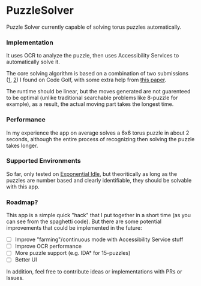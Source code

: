 # PuzzleSolver
Puzzle Solver currently capable of solving torus puzzles automatically.

### Implementation
It uses OCR to analyze the puzzle, then uses Accessibility Services to automatically solve it. 

The core solving algorithm is based on a combination of two submissions ([1](https://codegolf.stackexchange.com/a/172907/98567), [2](https://codegolf.stackexchange.com/a/172852/98567)) I found on Code Golf, with some extra help from [this paper](https://www.mdpi.com/1999-4893/5/1/18).

The runtime should be linear, but the moves generated are not guarenteed to be optimal (unlike traditional searchable problems like 8-puzzle for example), as a result, the actual moving part takes the longest time. 

### Performance
In my experience the app on average solves a 6x6 torus puzzle in about 2 seconds, although the entire process of recognizing then solving the puzzle takes longer.

### Supported Environments
So far, only tested on [Exponential Idle](https://play.google.com/store/apps/details?id=com.conicgames.exponentialidle), but theoritically as long as the puzzles are number based and clearly identifiable, they should be solvable with this app.

### Roadmap?
This app is a simple quick "hack" that I put together in a short time (as you can see from the spaghetti code). But there are some potential improvements that could be implemented in the future:

- [ ] Improve "farming"/continuous mode with Accessibility Service stuff
- [ ] Improve OCR performance
- [ ] More puzzle support (e.g. IDA* for 15-puzzles)
- [ ] Better UI

In addition, feel free to contribute ideas or implementations with PRs or Issues.
